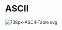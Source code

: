 # ASCII 
![738px-ASCII-Table svg](https://github.com/themusharraf/Ascii/assets/122869450/0f7e38ba-9330-4f63-8936-cfe7c192ec93)   
 
  
  

